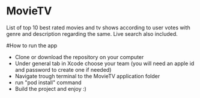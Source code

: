 # MovieTV
List of top 10 best rated movies and tv shows according to user votes with genre and description regarding the same. Live search also included.

#How to run the app

- Clone or download the repository on your computer 
- Under general tab in Xcode choose your team (you will need an apple id and password to create one if needed)
- Navigate trough terminal to the MovieTV application folder
- run "pod install" command
- Build the project and enjoy :)
